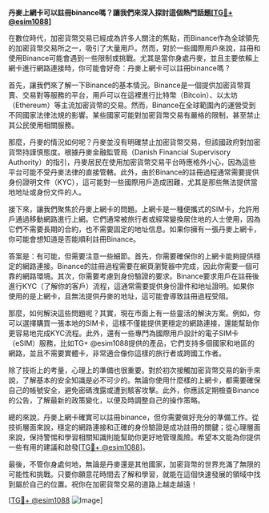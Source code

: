 **丹麥上網卡可以註冊binance嗎？讓我們來深入探討這個熱門話題[[TG💪+ @esim1088](https://t.me/s/esim1088)]**

在數位時代，加密貨幣交易已經成為許多人關注的焦點，而Binance作為全球領先的加密貨幣交易所之一，吸引了大量用戶。然而，對於一些國際用戶來說，註冊和使用Binance可能會遇到一些限制或挑戰。尤其是當你身處丹麥，並且主要依賴上網卡進行網路連接時，你可能會好奇：丹麥上網卡可以註冊binance嗎？

首先，讓我們來了解一下Binance的基本情況。Binance是一個提供加密貨幣買賣、交易對等服務的平台，用戶可以在這裡進行比特幣（Bitcoin）、以太坊（Ethereum）等主流加密貨幣的交易。然而，Binance在全球範圍內的運營受到不同國家法律法規的影響。某些國家可能對加密貨幣交易有嚴格的限制，甚至禁止其公民使用相關服務。

那麼，丹麥的情況如何呢？丹麥並沒有明確禁止加密貨幣交易，但該國政府對加密貨幣持謹慎態度。根據丹麥金融監管局（Danish Financial Supervisory Authority）的指引，丹麥居民在使用加密貨幣交易平台時應格外小心，因為這些平台可能不受丹麥法律的直接管轄。此外，由於Binance的註冊過程通常需要提供身份證明文件（KYC），這可能對一些國際用戶造成困難，尤其是那些無法提供當地地址或身份文件的人。

接下來，讓我們聚焦於丹麥上網卡的問題。上網卡是一種便攜式的SIM卡，允許用戶通過移動網路進行上網。它們通常被旅行者或經常變換居住地的人士使用，因為它們不需要長期的合約，也不需要固定的地址信息。如果你擁有一張丹麥上網卡，你可能會想知道是否能順利註冊Binance。

答案是：有可能，但需要注意一些細節。首先，你需要確保你的上網卡能夠提供穩定的網路連接。Binance的註冊過程需要在網頁瀏覽器中完成，因此你需要一個可靠的網路環境。其次，你需要考慮到身份驗證的要求。Binance要求用戶在註冊後進行KYC（了解你的客戶）流程，這通常需要提供身份證件和地址證明。如果你使用的是上網卡，且無法提供丹麥的地址，這可能會導致註冊過程受阻。

那麼，如何解決這些問題呢？其實，現在市面上有一些靈活的解決方案。例如，你可以選擇購買一張本地的SIM卡，這樣不僅能提供更穩定的網路連接，還能幫助你更容易地完成KYC流程。此外，還有一些專門為國際用戶設計的電子SIM卡（eSIM）服務，比如TG+ @esim1088提供的產品，它們支持多個國家和地區的網路，並且不需要實體卡，非常適合像你這樣的旅行者或跨國工作者。

除了技術上的考量，心理上的準備也很重要。對於初次接觸加密貨幣交易的新手來說，了解基本的安全知識是必不可少的。無論你使用什麼樣的上網卡，都需要確保自己的帳號安全，避免密碼洩露或遭到駭客攻擊。此外，你應該定期檢查Binance的公告，了解最新的政策變化，以便及時調整自己的操作策略。

總的來說，丹麥上網卡確實可以註冊binance，但你需要做好充分的準備工作。從技術層面來說，穩定的網路連接和正確的身份驗證是成功註冊的關鍵；從心理層面來說，保持警惕和學習相關知識則能幫助你更好地管理風險。希望本文能為你提供一些有用的建議和啟發[[TG💪+ @esim1088](https://t.me/s/esim1088)]。

最後，不管你身處何地，無論是丹麥還是其他國家，加密貨幣的世界充滿了無限的可能性和挑戰。只要你願意花時間去了解和學習，就能在這個快速發展的領域中找到屬於自己的位置。祝你在加密貨幣交易的道路上越走越遠！

[[TG💪+ @esim1088](https://t.me/s/esim1088) ![Image](https://i.postimg.cc/4NQfJmqS/Snipaste-2025-05-13-00-14-12.png)]